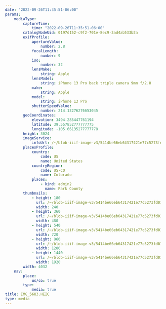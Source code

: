 ```yaml
---
date: "2022-09-26T11:35:51-06:00"
params:
    mediaType:
        captureTime:
            time: "2022-09-26T11:35:51-06:00"
        catalogNodeUid: 0197d152-c9f2-701e-8ec9-3ad4ab533b2a
        exifProfile:
            apertureValue:
                number: 2.8
            focalLength:
                number: 9
            iso:
                number: 32
            lensMake:
                string: Apple
            lensModel:
                string: iPhone 13 Pro back triple camera 9mm f/2.8
            make:
                string: Apple
            model:
                string: iPhone 13 Pro
            shutterSpeedValue:
                number: 214.13276276653045
        geoCoordinates:
            elevation: 3494.285447761194
            latitude: 39.557852777777775
            longitude: -105.66135277777778
        height: 3024
        imageService:
            infoUrl: /~/blob-iiif-image-v3/5414be66eb64317421e77c5273fd0180503867663ca26154bb2c624eae21be63/info.json
        placesProfile:
            country:
                code: US
                name: United States
            countryRegion:
                code: US-CO
                name: Colorado
            places:
                - kind: admin2
                  name: Park County
        thumbnails:
            - height: 180
              url: /~/blob-iiif-image-v3/5414be66eb64317421e77c5273fd0180503867663ca26154bb2c624eae21be63/full/240%2C180/0/default.jpg
              width: 240
            - height: 360
              url: /~/blob-iiif-image-v3/5414be66eb64317421e77c5273fd0180503867663ca26154bb2c624eae21be63/full/480%2C360/0/default.jpg
              width: 480
            - height: 540
              url: /~/blob-iiif-image-v3/5414be66eb64317421e77c5273fd0180503867663ca26154bb2c624eae21be63/full/720%2C540/0/default.jpg
              width: 720
            - height: 960
              url: /~/blob-iiif-image-v3/5414be66eb64317421e77c5273fd0180503867663ca26154bb2c624eae21be63/full/1280%2C960/0/default.jpg
              width: 1280
            - height: 1440
              url: /~/blob-iiif-image-v3/5414be66eb64317421e77c5273fd0180503867663ca26154bb2c624eae21be63/full/1920%2C1440/0/default.jpg
              width: 1920
        width: 4032
    nav:
        place:
            us/co: true
        type:
            media: true
title: IMG_5683.HEIC
type: media
---
```

